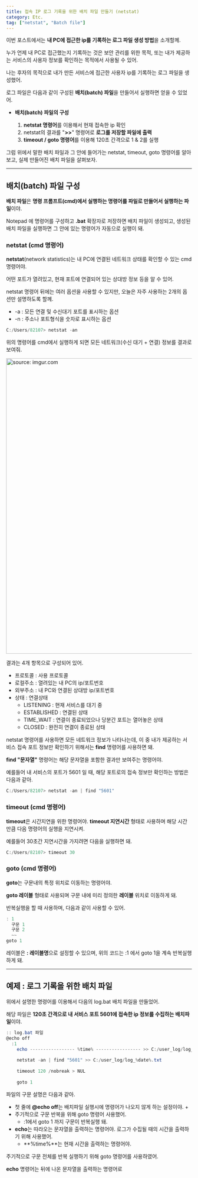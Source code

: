 ```yaml
---
title: 접속 IP 로그 기록을 위한 배치 파일 만들기 (netstat)
category: Etc.
tag: ["netstat", "Batch file"]
---
```


이번 포스트에서는 **내 PC에 접근한 ip를 기록하는 로그 파일 생성 방법**을 소개할께.

누가 언제 내 PC로 접근했는지 기록하는 것은 보안 관리를 위한 목적, 또는 내가 제공하는 서비스의 사용자 정보를 확인하는 목적에서 사용될 수 있어.

나는 후자의 목적으로 내가 만든 서비스에 접근한 사용자 ip를 기록하는 로그 파일을 생성했어.

로그 파일은 다음과 같이 구성된 **배치(batch) 파일**을 만들어서 실행하면 얻을 수 있었어.

 - **배치(batch) 파일의 구성**
 
   1. **netstat 명령어**를 이용해서 현재 접속한 ip 확인
   2. netstat의 결과를 "**>>**" 명령어로 **로그를 저장할 파일에 출력**
   3. **timeout / goto 명령어**를 이용해 120초 간격으로 1 & 2를 실행
  
그럼 위에서 말한 배치 파일과 그 안에 들어가는 netstat, timeout, goto 명령어를 알아보고, 실제 만들어진 배치 파일을 살펴보자.

---

## 배치(batch) 파일 구성

**배치 파일**은 **명령 프롬프트(cmd)에서 실행하는 명령어를 파일로 만들어서 실행하는 파일**이야. 

Notepad 에 명령어를 구성하고 **.bat** 확장자로 저장하면 배치 파일이 생성되고, 생성된 배치 파일을 실행하면 그 안에 있는 명령어가 자동으로 실행이 돼.

### netstat (cmd 명령어)

**netstat**(network statistics)는 내 PC에 연결된 네트워크 상태를 확인할 수 있는 cmd 명령어야. 

어떤 포트가 열려있고, 현재 포트에 연결되어 있는 상대방 정보 등을 알 수 있어. 

netstat 명령어 뒤에는 여러 옵션을 사용할 수 있지만, 오늘은 자주 사용하는 2개의 옵션만 설명하도록 할께.

 - -a : 모든 연결 및 수신대기 포트를 표시하는 옵션
 - -n : 주소나 포트형식을 숫자로 표시하는 옵션

```powershell
C:/Users/82107> netstat -an
```

위의 명령어를 cmd에서 실행하게 되면 모든 네트워크(수신 대기 + 연결) 정보를 결과로 보여줘. 

<a href="https://i.imgur.com/yIeGHgj"><img src="https://i.imgur.com/yIeGHgj.png" width="800px" title="source: imgur.com" /></a>

결과는 4개 항목으로 구성되어 있어.

  - 프로토콜 : 사용 프로토콜
  - 로컬주소 : 열려있는 내 PC의 ip/포트번호
  - 외부주소 : 내 PC와 연결된 상대방 ip/포트번호
  - 상태 : 연결상태
    + LISTENING : 현재 서비스를 대기 중
    + ESTABLISHED : 연결된 상태
    + TIME_WAIT : 연결이 종료되었으나 당분간 포트는 열어놓은 상태
    + CLOSED : 완전히 연결이 종료된 상태

netstat 명령어를 사용하면 모든 네트워크 정보가 나타나는데, 이 중 내가 제공하는 서비스 접속 포트 정보만 확인하기 위해서는 **find** 명령어를 사용하면 돼.

**find "문자열"** 명령어는 해당 문자열을 포함한 결과만 보여주는 명령어야.

예를들어 내 서비스의 포트가 5601 일 때, 해당 포트로의 접속 정보만 확인하는 방법은 다음과 같아.

```powershell
C:/Users/82107> netstat -an | find "5601"
```

### timeout (cmd 명령어)

**timeout**은 시간지연을 위한 명령어야. **timeout 지연시간** 형태로 사용하며 해당 시간만큼 다음 명령어의 실행을 지연시켜.

예를들어 30초간 지연시간을 가지려면 다음을 실행하면 돼.

```powershell
C:/Users/82107> timeout 30
```

### goto (cmd 명령어)

**goto**는 구문내의 특정 위치로 이동하는 명령어야.

**goto 레이블** 형태로 사용되며 구문 내에 미리 정의한 **레이블** 위치로 이동하게 돼.

반복실행을 할 때 사용하며, 다음과 같이 사용할 수 있어.

```powershell
: 1
  구문 1
  구문 2
  ~~
goto 1
```

레이블은 **: 레이블명**으로 설정할 수 있으며, 위의 코드는 :1 에서 goto 1을 계속 반복실행하게 돼.

---

## 예제 : 로그 기록을 위한 배치 파일 

위에서 설명한 명령어를 이용해서 다음의 log.bat 배치 파일을 만들었어.

해당 파일은 **120초 간격으로 내 서비스 포트 5601에 접속한 ip 정보를 수집하는 배치파일**이야.

```powershell
:: log.bat 파일
@echo off
  :1
    echo ----------------- %time% ----------------- >> C:/user_log/log_%date%.txt
    
    netstat -an | find "5601" >> C:/user_log/log_%date%.txt
    
    timeout 120 /nobreak > NUL
    
    goto 1
```

파일의 구문 설명은 다음과 같아.
 
 - 첫 줄에 **@echo off**는 배치파일 실행시에 명령어가 나오지 않게 하는 설정이야.
   +
 - 주기적으로 구문 반복을 위해 goto 명령어 사용했어.
   + :1에서 goto 1 까지 구문이 반복실행 돼.
 - **echo**는 따라오는 문자열을 출력하는 명령어야. 로그가 수집될 때의 시간을 출력하기 위해 사용했어.
   + **%time%**는 현재 시간을 출력하는 명령어야.
 
주기적으로 구문 전체를 반복 실행하기 위해 goto 명령어를 사용하였어. 

**echo** 명령어는 뒤에 나온 문자열을 출력하는 명령어로 


